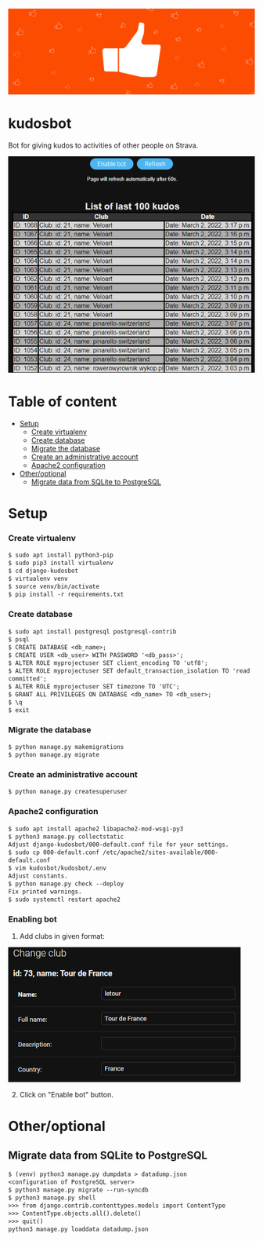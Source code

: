 ![alt text](https://github.com/dudekmichal/django-kudosbot/blob/master/img/kudos.png?raw=true)

# kudosbot
Bot for giving kudos to activities of other people on Strava.

![alt text](https://github.com/dudekmichal/django-kudosbot/blob/master/img/list_of_kudos.png?raw=true)

# Table of content
- [Setup](#setup)
    + [Create virtualenv](#create-virtualenv)
    + [Create database](#create-database)
    + [Migrate the database](#migrate-the-database)
    + [Create an administrative account](#create-an-administrative-account)
    + [Apache2 configuration](#apache2-configuration)
- [Other/optional](#other-optional)
  * [Migrate data from SQLite to PostgreSQL](#migrate-data-from-sqlite-to-postgresql)

# Setup

### Create virtualenv
    $ sudo apt install python3-pip
    $ sudo pip3 install virtualenv
    $ cd django-kudosbot
    $ virtualenv venv
    $ source venv/bin/activate
    $ pip install -r requirements.txt

### Create database
    $ sudo apt install postgresql postgresql-contrib
    $ psql
    $ CREATE DATABASE <db_name>;
    $ CREATE USER <db_user> WITH PASSWORD '<db_pass>';
    $ ALTER ROLE myprojectuser SET client_encoding TO 'utf8';
    $ ALTER ROLE myprojectuser SET default_transaction_isolation TO 'read committed';
    $ ALTER ROLE myprojectuser SET timezone TO 'UTC';
    $ GRANT ALL PRIVILEGES ON DATABASE <db_name> TO <db_user>;
    $ \q
    $ exit

### Migrate the database
    $ python manage.py makemigrations
    $ python manage.py migrate

### Create an administrative account
    $ python manage.py createsuperuser

### Apache2 configuration
    $ sudo apt install apache2 libapache2-mod-wsgi-py3
    $ python3 manage.py collectstatic
    Adjust django-kudosbot/000-default.conf file for your settings.    
    $ sudo cp 000-default.conf /etc/apache2/sites-available/000-default.conf
    $ vim kudosbot/kudosbot/.env
    Adjust constants.
    $ python manage.py check --deploy
    Fix printed warnings.
    $ sudo systemctl restart apache2

### Enabling bot
  1. Add clubs in given format:

  ![alt text](https://github.com/dudekmichal/django-kudosbot/blob/master/img/adding_club.png?raw=true)

  2. Click on "Enable bot" button.

# Other/optional

## Migrate data from SQLite to PostgreSQL
    $ (venv) python3 manage.py dumpdata > datadump.json
    <configuration of PostgreSQL server>
    $ python3 manage.py migrate --run-syncdb
    $ python3 manage.py shell
    >>> from django.contrib.contenttypes.models import ContentType
    >>> ContentType.objects.all().delete()
    >>> quit()
    python3 manage.py loaddata datadump.json